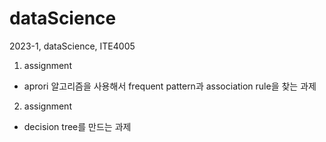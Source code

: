 # dataScience
2023-1, dataScience, ITE4005

1. assignment
 - aprori 알고리즘을 사용해서 frequent pattern과 association rule을 찾는 과제
2. assignment
 - decision tree를 만드는 과제
